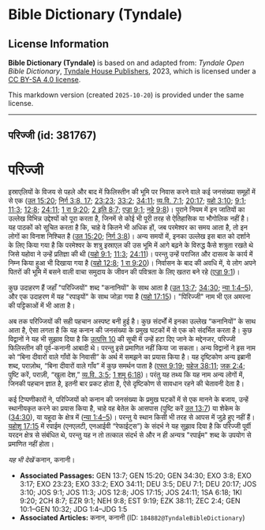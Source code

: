 # Bible Dictionary (Tyndale)

## License Information

**Bible Dictionary (Tyndale)** is based on and adapted from: _Tyndale Open Bible Dictionary_, [Tyndale House Publishers](https://tyndaleopenresources.com/), 2023, which is licensed under a [CC BY-SA 4.0 license](https://creativecommons.org/licenses/by-sa/4.0/legalcode.en).

This markdown version (created `2025-10-20`) is provided under the same license.



--------------------------------

## परिज्जी (id: 381767)

परिज्जी
=======

इस्राएलियों के विजय से पहले और बाद में फिलिस्तीन की भूमि पर निवास करने वाले कई जनसंख्या समूहों में से एक ([उत 15:20](https://ref.ly/Gen15:20); [निर्ग 3:8, 17](https://ref.ly/Exod3:8,Exod3:17); [23:23](https://ref.ly/Exod23:23); [33:2](https://ref.ly/Exod33:2); [34:11](https://ref.ly/Exod34:11); [व्य.वि. 7:1](https://ref.ly/Deut7:1); [20:17](https://ref.ly/Deut20:17); [यहो 3:10](https://ref.ly/Josh3:10); [9:1](https://ref.ly/Josh9:1); [11:3](https://ref.ly/Josh11:3); [12:8](https://ref.ly/Josh12:8); [24:11](https://ref.ly/Josh24:11); [1 रा 9:20](https://ref.ly/1Kgs9:20); [2 इति 8:7](https://ref.ly/2Chr8:7); [एज्रा 9:1](https://ref.ly/Ezra9:1); [नहे 9:8](https://ref.ly/Neh9:8))। पुराने नियम में इन जातियों का उल्लेख विभिन्न उद्देश्यों को पूरा करता है, जिनमें से कोई भी पूरी तरह से ऐतिहासिक या भौगोलिक नहीं है। यह पाठकों को सूचित करता है कि, चाहे वे कितने भी अधिक हों, जब परमेश्वर का समय आता है, तो इन लोगों का विनाश निश्चित है ([उत 15:20](https://ref.ly/Gen15:20); [निर्ग 3:8](https://ref.ly/Exod3:8))। अन्य समयों में, इनका उल्लेख इस बात को दर्शाने के लिए किया गया है कि परमेश्वर के शत्रु इस्राएल की उस भूमि में आगे बढ़ने के विरुद्ध कैसे शत्रुता रखते थे जिसे यहोवा ने उन्हें प्रतिज्ञा की थी ([यहो 9:1](https://ref.ly/Josh9:1); [11:3](https://ref.ly/Josh11:3); [24:11](https://ref.ly/Josh24:11))। परन्तु उन्हें पराजित और दासत्व के कार्य में निम्न किया हुआ भी दिखाया गया है ([यहो 12:8](https://ref.ly/Josh12:8); [1 रा 9:20](https://ref.ly/1Kgs9:20))। निर्वासन के बाद की अवधि में, ये लोग अपने पितरों की भूमि में बसने वाली वाचा समुदाय के जीवन की पवित्रता के लिए खतरा बने रहे ([एज्रा 9:1](https://ref.ly/Ezra9:1))।

कुछ उदाहरण हैं जहाँ "परिज्जियों" शब्द "कनानियों" के साथ आता है ([उत 13:7](https://ref.ly/Gen13:7); [34:30](https://ref.ly/Gen34:30); [न्या 1:4–5](https://ref.ly/Judg1:4-Judg1:5)), और एक उदाहरण में यह "रपाइयों" के साथ जोड़ा गया है ([यहो 17:15](https://ref.ly/Josh17:15))। "पिरिज्जी" नाम भी एल अमरना की पट्टिकाओं में भी आता है।

अब तक परिज्जियों की सही पहचान अस्पष्ट बनी हुई है। कुछ संदर्भों में इनका उल्लेख “कनानियों” के साथ आता है, ऐसा लगता है कि यह कनान की जनसंख्या के प्रमुख घटकों में से एक को संदर्भित करता है। कुछ विद्वानों ने यह भी सुझाव दिया है कि [उत्पत्ति 10](https://ref.ly/Gen10:1-Gen10:32) की सूची में उन्हें हटा दिए जाने के मद्देनजर, परिज्जी फिलिस्तीन की पूर्व\-कनानी आबादी थे। परन्तु इसे प्रमाणित नहीं किया जा सकता। अन्य विद्वानों ने इस नाम को “बिना दीवारों वाले गाँवों के निवासी” के अर्थ में समझने का प्रयास किया है। यह दृष्टिकोण अन्य इब्रानी शब्द, पराज़ोथ, “बिना दीवारों वाले गाँव” में कुछ समर्थन पाता है ([एस्त 9:19](https://ref.ly/Esth9:19); [यहेज 38:11](https://ref.ly/Ezek38:11); [जक 2:4](https://ref.ly/Zech2:4); पुष्टि करें, पराज़ी, “खुला देश,” [व्य.वि. 3:5](https://ref.ly/Deut3:5); [1 शमू 6:18](https://ref.ly/1Sam6:18))। परंतु यह तथ्य कि यह नाम अन्य लोगों में, जिनकी पहचान ज्ञात है, इतनी बार प्रकट होता है, ऐसे दृष्टिकोण से सावधान रहने की चेतावनी देता है।

कई टिप्पणीकारों ने, परिज्जियों को कनान की जनसंख्या के प्रमुख घटकों में से एक मानने के बजाय, उन्हें स्थानीयकृत करने का प्रयास किया है, चाहे वह बेतेल के आसपास (पुष्टि करें [उत 13:7](https://ref.ly/Gen13:7)) या शेकेम के ([34:30](https://ref.ly/Gen34:30)), या यहूदा के क्षेत्र में ([न्या 1:4–5](https://ref.ly/Judg1:4-Judg1:5))। परन्तु ये स्थान किसी भी तरह से आपस में जुड़े हुए नहीं हैं। [यहोशू 17:15](https://ref.ly/Josh17:15) में रपाईम (एनएलटी, एनआईवी “रेफाईट्स”) के संदर्भ ने यह सुझाव दिया है कि परिज्जी पूर्वी यरदन क्षेत्र से संबंधित थे, परन्तु यह न तो तत्काल संदर्भ से और न ही अन्यत्र "रपाईम" शब्द के उपयोग से प्रमाणित नहीं होता।

*यह भी देखें* कनान, कनानी।

* **Associated Passages:** GEN 13:7; GEN 15:20; GEN 34:30; EXO 3:8; EXO 3:17; EXO 23:23; EXO 33:2; EXO 34:11; DEU 3:5; DEU 7:1; DEU 20:17; JOS 3:10; JOS 9:1; JOS 11:3; JOS 12:8; JOS 17:15; JOS 24:11; 1SA 6:18; 1KI 9:20; 2CH 8:7; EZR 9:1; NEH 9:8; EST 9:19; EZK 38:11; ZEC 2:4; GEN 10:1–GEN 10:32; JDG 1:4–JDG 1:5
* **Associated Articles:** कनान, कनानी (ID: `184882@TyndaleBibleDictionary`)

